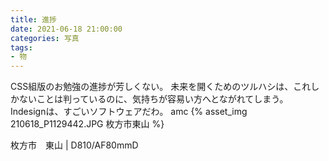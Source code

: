 ```yaml
---
title: 進捗
date: 2021-06-18 21:00:00
categories: 写真
tags:
- 物
---
```


CSS組版のお勉強の進捗が芳しくない。
未来を開くためのツルハシは、これしかないことは判っているのに、気持ちが容易い方へとながれてしまう。
Indesignは、すごいソフトウェアだわ。
amc
{% asset_img 210618_P1129442.JPG 枚方市東山 %}

枚方市　東山 | D810/AF80mmD
